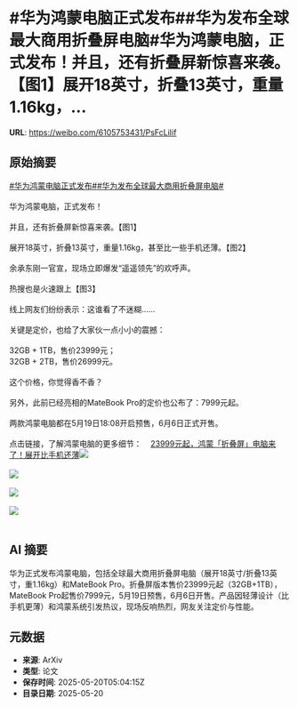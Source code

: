 # #华为鸿蒙电脑正式发布##华为发布全球最大商用折叠屏电脑#华为鸿蒙电脑，正式发布！并且，还有折叠屏新惊喜来袭。【图1】展开18英寸，折叠13英寸，重量1.16kg，...

**URL**: https://weibo.com/6105753431/PsFcLiIif

## 原始摘要

<a href="https://m.weibo.cn/search?containerid=231522type%3D1%26t%3D10%26q%3D%23%E5%8D%8E%E4%B8%BA%E9%B8%BF%E8%92%99%E7%94%B5%E8%84%91%E6%AD%A3%E5%BC%8F%E5%8F%91%E5%B8%83%23&amp;extparam=%23%E5%8D%8E%E4%B8%BA%E9%B8%BF%E8%92%99%E7%94%B5%E8%84%91%E6%AD%A3%E5%BC%8F%E5%8F%91%E5%B8%83%23" data-hide=""><span class="surl-text">#华为鸿蒙电脑正式发布#</span></a><a href="https://m.weibo.cn/search?containerid=231522type%3D1%26t%3D10%26q%3D%23%E5%8D%8E%E4%B8%BA%E5%8F%91%E5%B8%83%E5%85%A8%E7%90%83%E6%9C%80%E5%A4%A7%E5%95%86%E7%94%A8%E6%8A%98%E5%8F%A0%E5%B1%8F%E7%94%B5%E8%84%91%23&amp;extparam=%23%E5%8D%8E%E4%B8%BA%E5%8F%91%E5%B8%83%E5%85%A8%E7%90%83%E6%9C%80%E5%A4%A7%E5%95%86%E7%94%A8%E6%8A%98%E5%8F%A0%E5%B1%8F%E7%94%B5%E8%84%91%23" data-hide=""><span class="surl-text">#华为发布全球最大商用折叠屏电脑#</span></a><br><br>华为鸿蒙电脑，正式发布！<br><br>并且，还有折叠屏新惊喜来袭。【图1】<br><br>展开18英寸，折叠13英寸，重量1.16kg，甚至比一些手机还薄。【图2】<br><br>余承东刚一官宣，现场立即爆发“遥遥领先”的欢呼声。<br><br>热搜也是火速跟上【图3】<br><br>线上网友们纷纷表示：这谁看了不迷糊……<br><br>关键是定价，也给了大家伙一点小小的震撼：<br><br>32GB + 1TB，售价23999元；<br>32GB + 2TB，售价26999元。<br><br>这个价格，你觉得香不香？<br><br>另外，此前已经亮相的MateBook Pro的定价也公布了：7999元起。<br><br>两款鸿蒙电脑都在5月19日18:08开启预售，6月6日正式开售。<br><br>点击链接，了解鸿蒙电脑的更多细节：<a href="https://weibo.cn/sinaurl?u=https%3A%2F%2Fmp.weixin.qq.com%2Fs%2FGsd61UdPYoK0JOWzEJWIoQ" data-hide=""><span class="url-icon"><img style="width: 1rem;height: 1rem" src="https://h5.sinaimg.cn/upload/2015/09/25/3/timeline_card_small_web_default.png" referrerpolicy="no-referrer"></span><span class="surl-text">23999元起，鸿蒙「折叠屏」电脑来了！展开比手机还薄</span></a><img style="" src="https://tvax2.sinaimg.cn/large/006Fd7o3gy1i1lpz6vlhej30zk0jl10k.jpg" referrerpolicy="no-referrer"><br><br><img style="" src="https://tvax4.sinaimg.cn/large/006Fd7o3gy1i1lpz865dzj30hs09wq4v.jpg" referrerpolicy="no-referrer"><br><br><img style="" src="https://tvax3.sinaimg.cn/large/006Fd7o3gy1i1lq350v2xj30zs03gwev.jpg" referrerpolicy="no-referrer"><br><br><img style="" src="https://tvax3.sinaimg.cn/large/006Fd7o3gy1i1lpzame00j30gm0e6dl7.jpg" referrerpolicy="no-referrer"><br><br>

## AI 摘要

华为正式发布鸿蒙电脑，包括全球最大商用折叠屏电脑（展开18英寸/折叠13英寸，重1.16kg）和MateBook Pro。折叠屏版本售价23999元起（32GB+1TB），MateBook Pro起售价7999元，5月19日预售，6月6日开售。产品因轻薄设计（比手机更薄）和鸿蒙系统引发热议，现场反响热烈，网友关注定价与性能。

## 元数据

- **来源**: ArXiv
- **类型**: 论文
- **保存时间**: 2025-05-20T05:04:15Z
- **目录日期**: 2025-05-20
